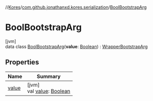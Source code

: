 //[Kores](../../../index.md)/[com.github.jonathanxd.kores.serialization](../index.md)/[BoolBootstrapArg](index.md)

# BoolBootstrapArg

[jvm]\
data class [BoolBootstrapArg](index.md)(**value**: [Boolean](https://kotlinlang.org/api/latest/jvm/stdlib/kotlin/-boolean/index.html)) : [WrapperBootstrapArg](../-wrapper-bootstrap-arg/index.md)

## Properties

| Name | Summary |
|---|---|
| [value](value.md) | [jvm]<br>val [value](value.md): [Boolean](https://kotlinlang.org/api/latest/jvm/stdlib/kotlin/-boolean/index.html) |
